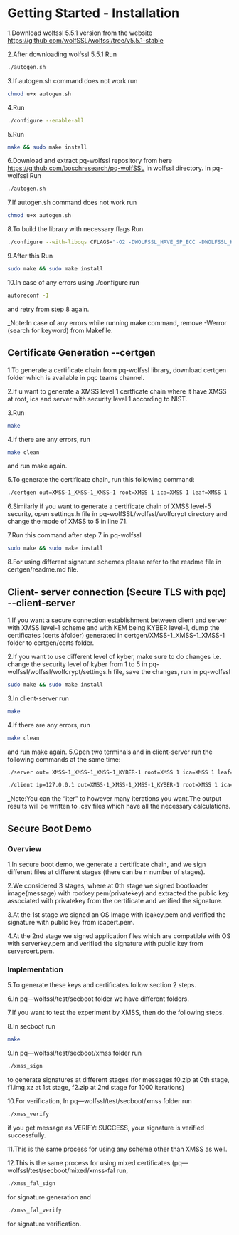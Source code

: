 <div class="oranda-hide">

# Getting Started - Installation

</div>

1.Download wolfssl 5.5.1 version from the website <https://github.com/wolfSSL/wolfssl/tree/v5.5.1-stable>

2.After downloading wolfssl 5.5.1 Run 
```bash
./autogen.sh
```
3.If autogen.sh command does not work run
```bash
chmod u+x autogen.sh
```
4.Run
```bash
./configure --enable-all
```
5.Run 
```bash
make && sudo make install
```
6.Download and extract pq-wolfssl repository from here <https://github.com/boschresearch/pq-wolfSSL> in wolfssl directory.
In pq-wolfssl Run 
```bash
./autogen.sh
```
7.If autogen.sh command does not work run 
```bash
chmod u+x autogen.sh 
```
8.To build the library with necessary flags Run  
```bash
./configure --with-liboqs CFLAGS="-O2 -DWOLFSSL_HAVE_SP_ECC -DWOLFSSL_HAVE_SP_DH -DWC_NO_HARDEN" --enable-tls13 --disable-tlsv12 --disable-oldtls --enable-falcon --enable-dilithium --enable-xmss --enable-sphincs --enable-kyber --enable-keygen --enable-crypttests --disable-rsa --enable-dh --enable-aescbc --disable-poly1305 --disable-chacha --disable-des3 --disable-md5 --disable-sha --disable-sha224 --enable-sha384 --enable-sha512 --enable-sha3 --disable-eccshamir --enable-certreq --enable-certgen --enable-keygen --disable-fastmath --enable-sp-math-all --disable-asm --disable-errorstrings --enable-opensslextra --enable-pwdbased –disable-debug
```
9.After this Run 
```bash
sudo make && sudo make install
```
10.In case of any errors using ./configure run 
```bash
autoreconf -I
```
and retry from step 8 again. 

_Note:In case of any errors while running make command, remove -Werror (search for keyword) from Makefile.


## Certificate Generation --certgen

1.To generate a certificate chain from pq-wolfssl  library, download certgen folder which is available in pqc teams channel. 

2.If u want to generate a XMSS level 1 certficate chain where it have XMSS at root, ica and server with security level 1 according to NIST.

3.Run 
```bash
make
```
4.If there are any errors, run 
```bash
make clean
```
and run make again. 

5.To generate the certificate chain, run this following command:
```bash
./certgen out=XMSS-1_XMSS-1_XMSS-1 root=XMSS 1 ica=XMSS 1 leaf=XMSS 1 
```
6.Similarly if you want to generate a certificate chain of XMSS level-5 security, open settings.h file in pq-wolfSSL/wolfssl/wolfcrypt directory and change the mode of XMSS to 5 in line 71. 

7.Run this command after step 7 in pq-wolfssl
```bash
sudo make && sudo make install
```
8.For using different signature schemes please refer to the readme file in certgen/readme.md file.

## Client- server connection (Secure TLS with pqc) --client-server

1.If you want a secure connection establishment between client and server with XMSS level-1 scheme and with KEM being KYBER level-1, dump the certificates (certs àfolder) generated in certgen/XMSS-1_XMSS-1_XMSS-1 folder to certgen/certs folder.

2.If you want to use different level of kyber, make sure to do changes i.e. change the security level of kyber from 1 to 5 in pq-wolfssl/wolfssl/wolfcrypt/settings.h file, save the changes, run in pq-wolfssl
```bash
sudo make && sudo make install
```
3.In client-server run
```bash
make
```
4.If there are any errors, run 
```bash 
make clean 
```
and run make again. 
5.Open two terminals and in client-server run the following commands at the same time: 
```bash
./server out= XMSS-1_XMSS-1_XMSS-1_KYBER-1 root=XMSS 1 ica=XMSS 1 leaf=XMSS 1 kem=KYBER 1 
```
```bash
./client ip=127.0.0.1 out=XMSS-1_XMSS-1_XMSS-1_KYBER-1 root=XMSS 1 ica=XMSS 1 leaf=XMSS 1 kem=KYBER 1 iter=100 
```
_Note:You can the “iter” to however many iterations you want.The output results will be written to .csv files which have all the necessary calculations. 


## Secure Boot Demo
### Overview
1.In secure boot demo, we generate a certificate chain, and we sign different files at different stages (there can be n number of stages). 

2.We considered 3 stages, where at 0th stage we signed bootloader image(message) with rootkey.pem(privatekey) and extracted the public key associated with privatekey from the certificate and verified the signature. 

3.At the 1st stage we signed an OS Image with icakey.pem and verified the signature with public key from icacert.pem.

4.At the 2nd stage we signed application files which are compatible with OS with serverkey.pem and verified the signature with public key from servercert.pem. 

### Implementation
5.To generate these keys and certificates follow section 2 steps. 

6.In pq—wolfssl/test/secboot folder we have different folders. 

7.If you want to test the experiment by XMSS, then do the following steps. 

8.In secboot run 
```bash
make
```
9.In pq—wolfssl/test/secboot/xmss folder run 
```bash
./xmss_sign
```
to generate signatures at different stages (for messages f0.zip at 0th  stage, f1.img.xz at 1st stage, f2.zip at 2nd stage for 1000 iterations) 

10.For verification, In pq—wolfssl/test/secboot/xmss folder run 
```bash
./xmss_verify
```
if you get message as VERIFY: SUCCESS, your signature is verified successfully. 

11.This is the same process for using any scheme other than XMSS as well. 

12.This is the same process for using mixed certificates (pq—wolfssl/test/secboot/mixed/xmss-fal  run, 
```bash
./xmss_fal_sign 
```
for signature generation and 
```bash
./xmss_fal_verify
```
for signature verification.

 
